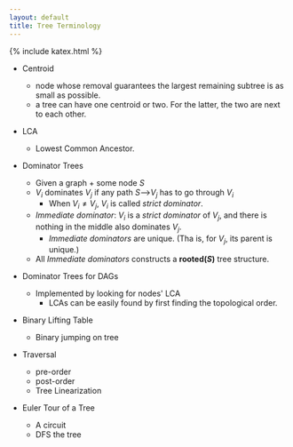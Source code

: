 ```yaml
---
layout: default
title: Tree Terminology
---
```


{% include katex.html %}

* Centroid
  - node whose removal guarantees the largest remaining subtree is as small as possible.
  - a tree can have one centroid or two. For the latter, the two are next to each other.

* LCA
   - Lowest Common Ancestor.

* Dominator Trees
   - Given a graph + some node $S$
   - $V_i$ dominates $V_j$ if any path $S$-->$V_j$ has to go through $V_i$
      - When $V_i \ne V_j$, $V_i$ is called *strict dominator*.
   - *Immediate dominator*: $V_i$ is a *strict dominator* of $V_j$, and there is nothing in the middle also dominates $V_j$.
      - *Immediate dominators* are unique. (Tha is, for $V_j$, its parent is unique.)
   - All *Immediate dominators* constructs a **rooted($S$)** tree structure.

* Dominator Trees for DAGs
   - Implemented by looking for nodes' LCA
      - LCAs can be easily found by first finding the topological order.

* Binary Lifting Table
   - Binary jumping on tree

* Traversal
   - pre-order
   - post-order
   - Tree Linearization

* Euler Tour of a Tree
   - A circuit
   - DFS the tree

